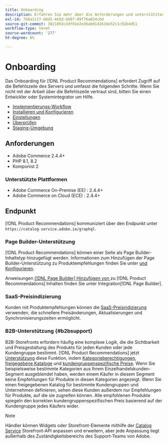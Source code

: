 ```yaml
---
title: Onboarding
description: Erfahren Sie mehr über die Anforderungen und unterstützten Plattformen in [!DNL Product Recommendations].
exl-id: 7b8a1117-b6d5-4e5d-bb97-09f76a024cbd
source-git-commit: 3821893c3df01e2e36ab0142616e52c1c92b4d51
workflow-type: tm+mt
source-wordcount: '277'
ht-degree: 0%

---
```


# Onboarding

Das Onboarding für [!DNL Product Recommendations] erfordert Zugriff auf die Befehlszeile des Servers und umfasst die folgenden Schritte. Wenn Sie nicht mit der Arbeit über die Befehlszeile vertraut sind, bitten Sie einen Entwickler oder Systemintegrator um Hilfe.

- [Implementierungs-Workflow](implementation-workflow.md)
- [Installieren und Konfigurieren](install-configure.md)
- [Einstellungen](settings.md)
- [Überprüfen](https://developer.adobe.com/commerce/services/shared-services/storefront-events/collector/verify/)
- [Staging-Umgebung](staging-environment.md)

## Anforderungen

- Adobe Commerce 2.4.4+
- PHP 8.1, 8.2
- Komponist 2

### Unterstützte Plattformen

- Adobe Commerce On-Premise (EE) : 2.4.4+
- Adobe Commerce on Cloud (ECE) : 2.4.4+

## Endpunkt

[!DNL Product Recommendations] kommuniziert über den Endpunkt unter `https://catalog-service.adobe.io/graphql`.

### Page Builder-Unterstützung

[!DNL Product Recommendations] können einer Seite als Page Builder-Inhaltstyp hinzugefügt werden. Informationen zum Hinzufügen der Page Builder-Unterstützung zu Produktempfehlungen finden Sie unter [ und Konfigurieren](install-configure.md).

Anweisungen [[!DNL Page Builder]  Hinzufügen von ](page-builder.md) zu [!DNL Product Recommendations] Inhalten finden Sie unter Integration[!DNL Page Builder].

### SaaS-Preisindizierung

Kunden mit Produktempfehlungen können die [SaaS-Preisindizierung](../price-index/price-indexing.md) verwenden, die schnellere Preisänderungen, Aktualisierungen und Synchronisierungszeiten ermöglicht.

### B2B-Unterstützung {#b2bsupport}

B2B-Storefronts erfordern häufig eine komplexe Logik, die die Sichtbarkeit und Preisgestaltung des Produkts für jeden Kunden oder jede Kundengruppe bestimmt. [!DNL Product Recommendations] jetzt [Unterstützung](release-notes.md) diese Funktion, indem [Kategorieberechtigungen](https://experienceleague.adobe.com/docs/commerce-admin/catalog/categories/category-permissions.html), [freigegebene Kataloge](https://experienceleague.adobe.com/docs/commerce-admin/b2b/shared-catalogs/catalog-shared.html) und [kundengruppenspezifische Preise](https://experienceleague.adobe.com/docs/commerce-admin/catalog/products/pricing/pricing-advanced.html). Wenn Sie beispielsweise bestimmte Kategorien aus Ihrem Einzelhandelskunden-Segment ausgeblendet haben, werden einem Käufer in diesem Segment keine Empfehlungen für Produkte in diesen Kategorien angezeigt. Wenn Sie einen freigegebenen Katalog für bestimmte Kundengruppen und Unternehmen definieren, sehen diese Kunden außerdem nur Empfehlungen für Produkte, auf die sie zugreifen können. Alle empfohlenen Produkte spiegeln den korrekten kundengruppenspezifischen Preis basierend auf der Kundengruppe jedes Käufers wider.

>[!NOTE]
>
>Händler können Widgets oder Storefront-Elemente mithilfe der [Catalog Service](../catalog-service/overview.md) Storefront-API anpassen und erweitern, aber jede Anpassung liegt außerhalb des Zuständigkeitsbereichs des Support-Teams von Adobe.

